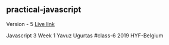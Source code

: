 
## practical-javascript


Version - 5 <a href="https://github.com/yavuzugurtas/practical-javascript/">Live link</a>



Javascript 3 
Week 1
Yavuz Ugurtas
#class-6 
2019  HYF-Belgium